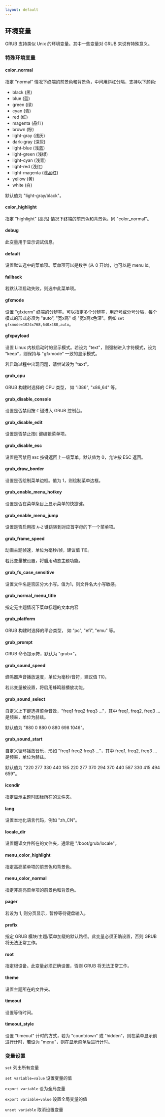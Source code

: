 ```yaml
---
layout: default
---
```


## 环境变量

GRUB 支持类似 Unix 的环境变量。其中一些变量对 GRUB 来说有特殊意义。

### 特殊环境变量

#### color_normal

指定 "normal" 情况下终端的前景色和背景色，中间用斜杠分隔，支持以下颜色:

- black (黑)
- blue (蓝)
- green (绿)
- cyan (青)
- red (红)
- magenta (品红)
- brown (棕)
- light-gray (浅灰)
- dark-gray (深灰)
- light-blue (浅蓝)
- light-green (浅绿)
- light-cyan (浅青)
- light-red (浅红)
- light-magenta (浅品红)
- yellow (黄)
- white (白)

默认值为 "light-gray/black"。

#### color_highlight

指定 "highlight" (高亮) 情况下终端的前景色和背景色，同 "color_normal"。

#### debug

此变量用于显示调试信息。

#### default

设置默认选中的菜单项。菜单项可以是数字 (从 0 开始)，也可以是 menu id。

#### fallback

若默认项启动失败，则选中此菜单项。

#### gfxmode

设置 "gfxterm" 终端的分辨率。可以指定多个分辨率，用逗号或分号分隔，每个模式的形式必须为 "auto", "宽x高" 或 "宽x高x色深"。例如 `set gfxmode=1024x768,640x480,auto`。

#### gfxpayload

设置 Linux 内核启动时的显示模式。若设为 "text"，则强制进入字符模式，设为 "keep"，则保持与 "gfxmode" 一致的显示模式。

若启动过程中出现问题，请尝试设为 "text"。

#### grub_cpu

GRUB 构建时选择的 CPU 类型， 如 "i386", "x86_64" 等。

#### grub_disable_console

设置是否禁用按 `C` 键进入 GRUB 控制台。

#### grub_disable_edit

设置是否禁止按`E` 键编辑菜单项。

#### grub_disable_esc

设置是否禁用 `ESC` 按键返回上一级菜单。默认值为 0，允许按 ESC 返回。

#### grub_draw_border

设置是否绘制菜单边框。值为 1，则绘制菜单边框。

#### grub_enable_menu_hotkey

设置是否在菜单条目上显示菜单的快捷键。

#### grub_enable_menu_jump

设置是否启用按 `A~Z` 键跳转到对应首字母的下一个菜单项。

#### grub_frame_speed

动画主题帧速，单位为毫秒/帧，建议值 110。

若此变量被设置，将启用动态主题功能。

#### grub_fs_case_sensitive

设置文件名是否区分大小写。值为1，则文件名大小写敏感。

#### grub_normal_menu_title

指定无主题情况下菜单标题的文本内容

#### grub_platform

GRUB 构建时选择的平台类型， 如 "pc", "efi", "emu" 等。

#### grub_prompt

GRUB 命令提示符，默认为 "grub>"。

#### grub_sound_speed

蜂鸣器声音播放速度，单位为毫秒/音符，建议值 110。

若此变量被设置，将启用蜂鸣器播放功能。

#### grub_sound_select

自定义上下键选择菜单音效，"freq1 freq2 freq3 ..."，其中 freq1, freq2, freq3 ... 是频率，单位为赫兹。

默认值为 "880 0 880 0 880 698 1046"。

#### grub_sound_start

自定义循环播放音乐，形如 "freq1 freq2 freq3 ..."，其中 freq1, freq2, freq3 ... 是频率，单位为赫兹。

默认值为 "220 277 330 440 185 220 277 370 294 370 440 587 330 415 494 659"。

#### icondir

指定显示主题时图标所在的文件夹。

#### lang

设置本地化语言代码，例如 "zh_CN"。

#### locale_dir

设置翻译文件所在的文件夹，通常是 "/boot/grub/locale"。

#### menu_color_highlight

指定高亮菜单项的前景色和背景色。

#### menu_color_normal

指定非高亮菜单项的前景色和背景色。

#### pager

若设为 1, 则分页显示，暂停等待键盘输入。

#### prefix

指定 GRUB 模块/主题/菜单加载的默认路径。此变量必须正确设置，否则 GRUB 将无法正常工作。

#### root

指定根设备。此变量必须正确设置，否则 GRUB 将无法正常工作。

#### theme

设置主题所在的文件夹。

#### timeout

设置等待时间。

#### timeout_style

设置 "timeout" 计时的方式，若为 "countdown" 或 "hidden"，则在菜单显示前进行计时，若设为 "menu"，则在显示菜单后进行计时。

### 变量设置

`set` 列出所有变量

`set variable=value` 设置变量的值

`export variable` 设为全局变量

`export variable=value` 设置全局变量的值

`unset variable` 取消设置变量